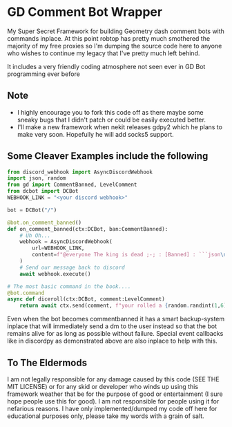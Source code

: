 # GD Comment Bot Wrapper
My Super Secret Framework for building Geometry dash comment bots with commands inplace.
At this point robtop has pretty much smothered the majority of my free proxies so I'm dumping 
the source code here to anyone who wishes to continue my legacy that I've pretty much left behind.

It includes a very friendly coding atmosphere not seen ever in GD Bot programming ever before

## Note
- I highly encourage you to fork this code off as there maybe some sneaky bugs that I didn't patch or 
could be easily executed better.
- I'll make a new framework when nekit releases gdpy2 which he plans to make very soon. Hopefully he will add socks5 support. 

## Some Cleaver Examples include the following
```py
from discord_webhook import AsyncDiscordWebhook
import json, random
from gd import CommentBanned, LevelComment
from dcbot import DCBot
WEBHOOK_LINK = "<your discord webhook>"

bot = DCBot("/")

@bot.on_comment_banned()
def on_comment_banned(ctx:DCBot, ban:CommentBanned):
    # Uh Oh...
    webhook = AsyncDiscordWebhook(
        url=WEBHOOK_LINK,
        content=f"@everyone The king is dead ;-; : [Banned] : ```json\n{json.loads(ban.__dict__)}```"
    )
    # Send our message back to discord
    await webhook.execute()

# The most basic command in the book....
@bot.command
async def diceroll(ctx:DCBot, comment:LevelComment)
    return await ctx.send(comment, f"your rolled a {random.randint(1,6)}")
```

Even when the bot becomes commentbanned it has a smart backup-system inplace that will immediately send a 
dm to the user instead so that the bot remains alive for as long as possible without failure. Special event callbacks like in discordpy as demonstrated above are also inplace to help with this.


## To The Eldermods
I am not legally responsible for any damage caused by this code (SEE THE MIT LICENSE) or for any skid or developer who winds up using this framework
weather that be for the purpose of good or entertainment (I sure hope people use this for good). I am not responsible for people 
using it for nefarious reasons. I have only implemented/dumped my code off here for educational purposes only, please take my words with a grain of salt.

